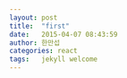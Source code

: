 ```yaml
---
layout: post
title:  "first"
date:   2015-04-07 08:43:59
author: 한만섭
categories: react
tags:	jekyll welcome
---
```


# 
